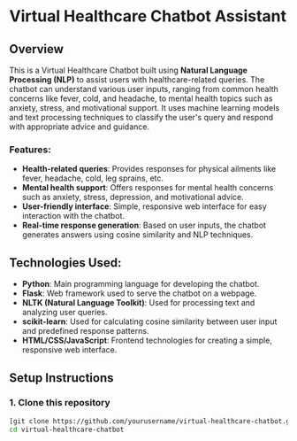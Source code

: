# Virtual Healthcare Chatbot Assistant

## Overview

This is a Virtual Healthcare Chatbot built using **Natural Language Processing (NLP)** to assist users with healthcare-related queries. The chatbot can understand various user inputs, ranging from common health concerns like fever, cold, and headache, to mental health topics such as anxiety, stress, and motivational support. It uses machine learning models and text processing techniques to classify the user's query and respond with appropriate advice and guidance.

### Features:
- **Health-related queries**: Provides responses for physical ailments like fever, headache, cold, leg sprains, etc.
- **Mental health support**: Offers responses for mental health concerns such as anxiety, stress, depression, and motivational advice.
- **User-friendly interface**: Simple, responsive web interface for easy interaction with the chatbot.
- **Real-time response generation**: Based on user inputs, the chatbot generates answers using cosine similarity and NLP techniques.

## Technologies Used:
- **Python**: Main programming language for developing the chatbot.
- **Flask**: Web framework used to serve the chatbot on a webpage.
- **NLTK (Natural Language Toolkit)**: Used for processing text and analyzing user queries.
- **scikit-learn**: Used for calculating cosine similarity between user input and predefined response patterns.
- **HTML/CSS/JavaScript**: Frontend technologies for creating a simple, responsive web interface.

## Setup Instructions

### 1. Clone this repository

```bash
[git clone https://github.com/yourusername/virtual-healthcare-chatbot.git](https://github.com/Abhilesh-Vaka/HealthCare-ChatBot)
cd virtual-healthcare-chatbot
